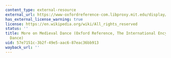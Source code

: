 ```yaml
---
content_type: external-resource
external_url: https://www-oxfordreference-com.libproxy.mit.edu/display/10.1093/acref/9780195173697.001.0001/acref-9780195173697-e-1142?rskey=KTJgad&result=10
has_external_license_warning: true
license: https://en.wikipedia.org/wiki/All_rights_reserved
status: ''
title: More on Medieval Dance (Oxford Reference, The International Encyclopedia of
  Dance)
uid: 57e7151c-3b2f-49e5-aac6-87eac36bb913
wayback_url: ''
---
```

